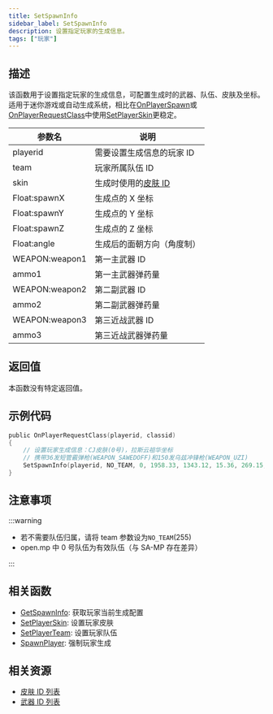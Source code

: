 ```yaml
---
title: SetSpawnInfo
sidebar_label: SetSpawnInfo
description: 设置指定玩家的生成信息。
tags: ["玩家"]
---
```


## 描述

该函数用于设置指定玩家的生成信息，可配置生成时的武器、队伍、皮肤及坐标。适用于迷你游戏或自动生成系统，相比在[OnPlayerSpawn](../callbacks/OnPlayerSpawn)或[OnPlayerRequestClass](../callbacks/OnPlayerRequestClass)中使用[SetPlayerSkin](SetPlayerSkin)更稳定。

| 参数名         | 说明                                      |
| -------------- | ----------------------------------------- |
| playerid       | 需要设置生成信息的玩家 ID                 |
| team           | 玩家所属队伍 ID                           |
| skin           | 生成时使用的[皮肤 ID](../resources/skins) |
| Float:spawnX   | 生成点的 X 坐标                           |
| Float:spawnY   | 生成点的 Y 坐标                           |
| Float:spawnZ   | 生成点的 Z 坐标                           |
| Float:angle    | 生成后的面朝方向（角度制）                |
| WEAPON:weapon1 | 第一主武器 ID                             |
| ammo1          | 第一主武器弹药量                          |
| WEAPON:weapon2 | 第二副武器 ID                             |
| ammo2          | 第二副武器弹药量                          |
| WEAPON:weapon3 | 第三近战武器 ID                           |
| ammo3          | 第三近战武器弹药量                        |

## 返回值

本函数没有特定返回值。

## 示例代码

```c
public OnPlayerRequestClass(playerid, classid)
{
    // 设置玩家生成信息：CJ皮肤(0号)，拉斯云祖华坐标
    // 携带36发短管霰弹枪(WEAPON_SAWEDOFF)和150发乌兹冲锋枪(WEAPON_UZI)
    SetSpawnInfo(playerid, NO_TEAM, 0, 1958.33, 1343.12, 15.36, 269.15, WEAPON_SAWEDOFF, 36, WEAPON_UZI, 150, WEAPON_FIST, 0);
}
```

## 注意事项

:::warning

- 若不需要队伍归属，请将 team 参数设为`NO_TEAM`(255)
- open.mp 中 0 号队伍为有效队伍（与 SA-MP 存在差异）

:::

## 相关函数

- [GetSpawnInfo](GetSpawnInfo): 获取玩家当前生成配置
- [SetPlayerSkin](SetPlayerSkin): 设置玩家皮肤
- [SetPlayerTeam](SetPlayerTeam): 设置玩家队伍
- [SpawnPlayer](SpawnPlayer): 强制玩家生成

## 相关资源

- [皮肤 ID 列表](../resources/skins)
- [武器 ID 列表](../resources/weaponids)
